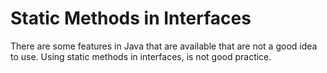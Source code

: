 # Static Methods in Interfaces
There are some features in Java that are available that are not a good idea to use. Using static methods in interfaces, is not good practice.


